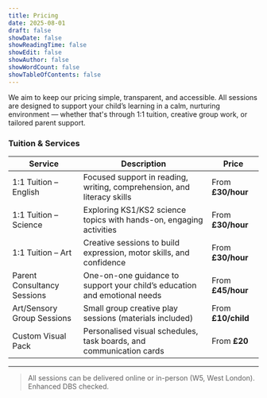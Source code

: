 ```yaml
---
title: Pricing
date: 2025-08-01
draft: false
showDate: false
showReadingTime: false
showEdit: false
showAuthor: false
showWordCount: false
showTableOfContents: false
---
```


We aim to keep our pricing simple, transparent, and accessible. All sessions are designed to support your child’s learning in a calm, nurturing environment — whether that's through 1:1 tuition, creative group work, or tailored parent support.

### Tuition & Services

| Service                        | Description                                                                 | Price              |
|-------------------------------|-----------------------------------------------------------------------------|--------------------|
| 1:1 Tuition – English          | Focused support in reading, writing, comprehension, and literacy skills     | From **£30/hour**  |
| 1:1 Tuition – Science          | Exploring KS1/KS2 science topics with hands-on, engaging activities         | From **£30/hour**  |
| 1:1 Tuition – Art              | Creative sessions to build expression, motor skills, and confidence         | From **£30/hour**  |
| Parent Consultancy Sessions   | One-on-one guidance to support your child’s education and emotional needs   | From **£45/hour**  |
| Art/Sensory Group Sessions    | Small group creative play sessions (materials included)                     | From **£10/child** |
| Custom Visual Pack            | Personalised visual schedules, task boards, and communication cards         | From **£20**       |

---

> All sessions can be delivered online or in-person (W5, West London).  
> Enhanced DBS checked. 